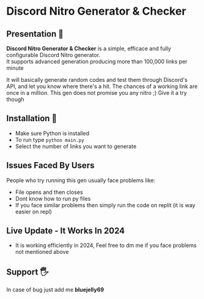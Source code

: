 # Discord Nitro Generator & Checker

## Presentation 📖
**Discord Nitro Generator & Checker** is a simple, efficace and fully configurable Discord Nitro generator.  
It supports advanced generation producing more than 100,000 links per minute

It will basically generate random codes and test them through Discord's API, and let you know where there's a hit.
The chances of a working link are once in a million. This gen does not promise you any nitro ;) Give it a try though

## Installation 💾

- Make sure Python is installed
- To run type `python main.py`
- Select the number of links you want to generate

## Issues Faced By Users
People who try running this gen usually face problems like:
- File opens and then closes
- Dont know how to run py files
- If you face similar problems then simply run the code on replit (it is way easier on repl)

## Live Update - It Works In 2024
- It is working efficiently in 2024, Feel free to dm me if you face problems not mentioned above

## Support 🖐
In case of bug just add me **bluejelly69**
